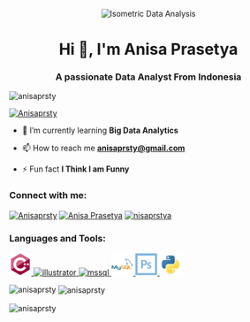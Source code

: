 <p align="center">
   <img alt="Isometric Data Analysis" src="https://user-images.githubusercontent.com/100473334/170778288-bf2c769c-ab23-4afd-b83b-ac3774ca3fff.gif" width="400">

<h1 align="center">Hi 👋, I'm Anisa Prasetya</h1>
<h3 align="center">A passionate Data Analyst From Indonesia</h3>

<p align="left"> <img src="https://komarev.com/ghpvc/?username=anisaprsty&label=Profile%20views&color=0e75b6&style=flat" alt="anisaprsty" /> </p>

<p align="left"> <a href="https://twitter.com/Anisaprsty" target="blank"><img src="https://img.shields.io/twitter/follow/Anisaprsty?logo=twitter&style=for-the-badge" alt="Anisaprsty" /></a> </p>

- 🌱 I’m currently learning **Big Data Analytics**

- 📫 How to reach me **anisaprsty@gmail.com**

- ⚡ Fun fact **I Think I am Funny**

<h3 align="left">Connect with me:</h3>
<p align="left">
<a href="https://twitter.com/Anisaprsty" target="blank"><img align="center" src="https://raw.githubusercontent.com/rahuldkjain/github-profile-readme-generator/master/src/images/icons/Social/twitter.svg" alt="Anisaprsty" height="30" width="40" /></a>
<a href="https://www.linkedin.com/in/anisa-prasetya-a74055225/" target="blank"><img align="center" src="https://raw.githubusercontent.com/rahuldkjain/github-profile-readme-generator/master/src/images/icons/Social/linked-in-alt.svg" alt="Anisa Prasetya" height="30" width="40" /></a>
<a href="https://instagram.com/nisaprstya" target="blank"><img align="center" src="https://raw.githubusercontent.com/rahuldkjain/github-profile-readme-generator/master/src/images/icons/Social/instagram.svg" alt="nisaprstya" height="30" width="40" /></a>
</p>

<h3 align="left">Languages and Tools:</h3>
<p align="left"> <a href="https://www.w3schools.com/cpp/" target="_blank" rel="noreferrer"> <img src="https://raw.githubusercontent.com/devicons/devicon/master/icons/cplusplus/cplusplus-original.svg" alt="cplusplus" width="40" height="40"/> </a> <a href="https://www.adobe.com/in/products/illustrator.html" target="_blank" rel="noreferrer"> <img src="https://www.vectorlogo.zone/logos/adobe_illustrator/adobe_illustrator-icon.svg" alt="illustrator" width="40" height="40"/> </a> <a href="https://www.microsoft.com/en-us/sql-server" target="_blank" rel="noreferrer"> <img src="https://www.svgrepo.com/show/303229/microsoft-sql-server-logo.svg" alt="mssql" width="40" height="40"/> </a> <a href="https://www.mysql.com/" target="_blank" rel="noreferrer"> <img src="https://raw.githubusercontent.com/devicons/devicon/master/icons/mysql/mysql-original-wordmark.svg" alt="mysql" width="40" height="40"/> </a> <a href="https://www.photoshop.com/en" target="_blank" rel="noreferrer"> <img src="https://raw.githubusercontent.com/devicons/devicon/master/icons/photoshop/photoshop-line.svg" alt="photoshop" width="40" height="40"/> </a> <a href="https://www.python.org" target="_blank" rel="noreferrer"> <img src="https://raw.githubusercontent.com/devicons/devicon/master/icons/python/python-original.svg" alt="python" width="40" height="40"/> </a> </p>

<p><img align="left" src="https://github-readme-stats.vercel.app/api/top-langs?username=anisaprsty&show_icons=true&locale=en&layout=compact" alt="anisaprsty" /></p>

<p>&nbsp;<img align="center" src="https://github-readme-stats.vercel.app/api?username=anisaprsty&show_icons=true&locale=en" alt="anisaprsty" /></p>

<p><img align="center" src="https://github-readme-streak-stats.herokuapp.com/?user=anisaprsty&" alt="anisaprsty" /></p>

